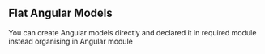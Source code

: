 ## Flat Angular Models 
You can create Angular models directly and declared it in required module instead organising in Angular module
